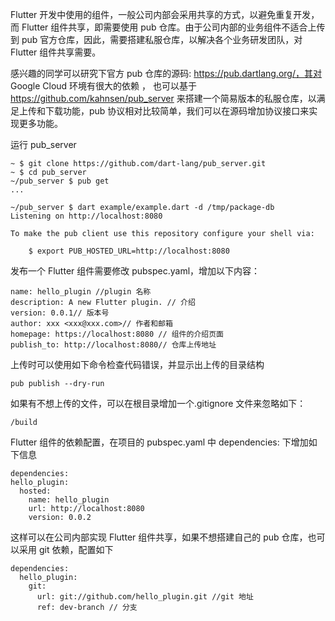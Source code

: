 Flutter 开发中使用的组件，一般公司内部会采用共享的方式，以避免重复开发，而 Flutter 组件共享，即需要使用 pub 仓库。由于公司内部的业务组件不适合上传到 pub 官方仓库，因此，需要搭建私服仓库，以解决各个业务研发团队，对 Flutter 组件共享需要。

感兴趣的同学可以研究下官方 pub 仓库的源码: https://pub.dartlang.org/，其对 Google Cloud 环境有很大的依赖 ， 也可以基于 https://github.com/kahnsen/pub_server 来搭建一个简易版本的私服仓库，以满足上传和下载功能，pub 协议相对比较简单，我们可以在源码增加协议接口来实现更多功能。

运行 pub_server

```
~ $ git clone https://github.com/dart-lang/pub_server.git
~ $ cd pub_server
~/pub_server $ pub get
...

~/pub_server $ dart example/example.dart -d /tmp/package-db
Listening on http://localhost:8080

To make the pub client use this repository configure your shell via:

    $ export PUB_HOSTED_URL=http://localhost:8080
```

发布一个 Flutter 组件需要修改 pubspec.yaml，增加以下内容：

```
name: hello_plugin //plugin 名称
description: A new Flutter plugin. // 介绍
version: 0.0.1// 版本号
author: xxx <xxx@xxx.com>// 作者和邮箱
homepage: https://localhost:8080 // 组件的介绍页面
publish_to: http://localhost:8080// 仓库上传地址
```

上传时可以使用如下命令检查代码错误，并显示出上传的目录结构

```
pub publish --dry-run
```

如果有不想上传的文件，可以在根目录增加一个.gitignore 文件来忽略如下：

```
/build
```

Flutter 组件的依赖配置，在项目的 pubspec.yaml 中 dependencies: 下增加如下信息

```
dependencies:
hello_plugin:
  hosted:
    name: hello_plugin
    url: http://localhost:8080
    version: 0.0.2
```

这样可以在公司内部实现 Flutter 组件共享，如果不想搭建自己的 pub 仓库，也可以采用 git 依赖，配置如下

```
dependencies:
  hello_plugin:
    git:
      url: git://github.com/hello_plugin.git //git 地址
      ref: dev-branch // 分支
```